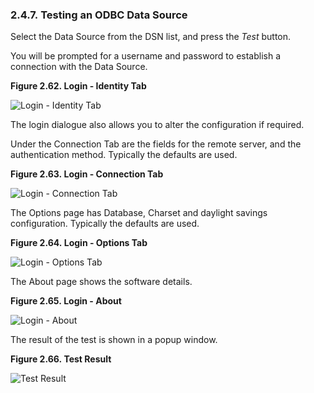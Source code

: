 <div>

<div>

<div>

<div>

### 2.4.7. Testing an ODBC Data Source

</div>

</div>

</div>

Select the Data Source from the DSN list, and press the
<span class="emphasis">*Test*</span> button.

You will be prompted for a username and password to establish a
connection with the Data Source.

<div>

<div>

**Figure 2.62. Login - Identity Tab**

<div>

<div>

![Login - Identity Tab](images/mac/config07.jpg)

</div>

</div>

</div>

  

</div>

The login dialogue also allows you to alter the configuration if
required.

Under the Connection Tab are the fields for the remote server, and the
authentication method. Typically the defaults are used.

<div>

<div>

**Figure 2.63. Login - Connection Tab**

<div>

<div>

![Login - Connection Tab](images/mac/osximage30.gif)

</div>

</div>

</div>

  

</div>

The Options page has Database, Charset and daylight savings
configuration. Typically the defaults are used.

<div>

<div>

**Figure 2.64. Login - Options Tab**

<div>

<div>

![Login - Options Tab](images/mac/osximage31.gif)

</div>

</div>

</div>

  

</div>

The About page shows the software details.

<div>

<div>

**Figure 2.65. Login - About**

<div>

<div>

![Login - About](images/mac/osximage32.gif)

</div>

</div>

</div>

  

</div>

The result of the test is shown in a popup window.

<div>

<div>

**Figure 2.66. Test Result**

<div>

<div>

![Test Result](images/mac/osximage33.gif)

</div>

</div>

</div>

  

</div>

</div>
